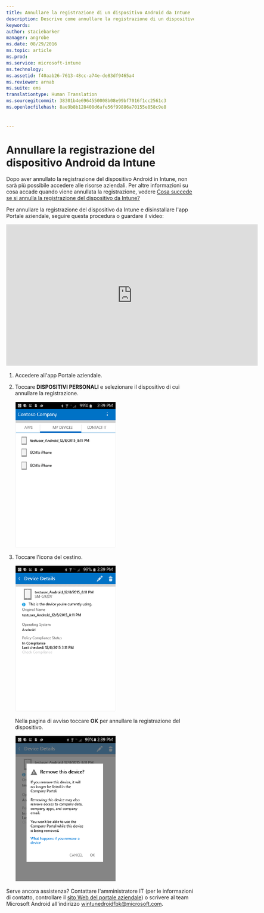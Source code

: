 ```yaml
---
title: Annullare la registrazione di un dispositivo Android da Intune | Microsoft Intune
description: Descrive come annullare la registrazione di un dispositivo Android da Intune
keywords: 
author: staciebarker
manager: angrobe
ms.date: 08/29/2016
ms.topic: article
ms.prod: 
ms.service: microsoft-intune
ms.technology: 
ms.assetid: f40aab26-7613-48cc-a74e-de83df9465a4
ms.reviewer: arnab
ms.suite: ems
translationtype: Human Translation
ms.sourcegitcommit: 38301b4e6964550008b08e99bf7016f1cc2561c3
ms.openlocfilehash: 8ae9b8b128408d6afe56f99886a70155e858c9e8


---
```



# Annullare la registrazione del dispositivo Android da Intune

Dopo aver annullato la registrazione del dispositivo Android in Intune, non sarà più possibile accedere alle risorse aziendali.  Per altre informazioni su cosa accade quando viene annullata la registrazione, vedere [Cosa succede se si annulla la registrazione del dispositivo da Intune?](what-happens-if-you-unenroll-your-device-from-intune-android.md)

Per annullare la registrazione del dispositivo da Intune e disinstallare l'app Portale aziendale, seguire questa procedura o guardare il video:

<iframe width="675" height="379" src="https://www.youtube.com/embed/K-Vi7lNfaMk" frameborder="0" allowfullscreen></iframe>

1.  Accedere all'app Portale aziendale.

2.  Toccare **DISPOSITIVI PERSONALI** e selezionare il dispositivo di cui annullare la registrazione.

    ![android-aziendale-portale-annullare la registrazione-scegliere-dispositivo](./media/andr-1-my-devices-choose.png)

3.  Toccare l'icona del cestino.

    ![android-aziendale-portale-annullare la registrazione-toccare-icona cestino](./media/andr-2-tap-trashcan.png)

    Nella pagina di avviso toccare **OK** per annullare la registrazione del dispositivo.

    ![android-aziendale-portale-annullare la registrazione-avviso](./media/andr-3-warning-about-remove.png)

Serve ancora assistenza? Contattare l'amministratore IT (per le informazioni di contatto, controllare il [sito Web del portale aziendale](http://portal.manage.microsoft.com)) o scrivere al team Microsoft Android all'indirizzo wintunedroidfbk@microsoft.com.





<!--HONumber=Aug16_HO5-->


